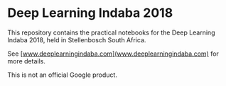 # Deep Learning Indaba 2018
  
This repository contains the practical notebooks for the Deep Learning Indaba
2018, held in Stellenbosch South Africa. 

See [www.deeplearningindaba.com](www.deeplearningindaba.com) for more details.

This is not an official Google product.
